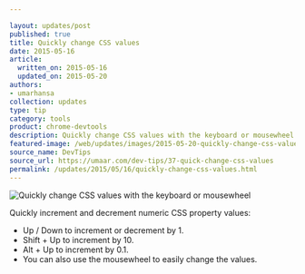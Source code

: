 ```yaml
---

layout: updates/post
published: true
title: Quickly change CSS values
date: 2015-05-16
article:
  written_on: 2015-05-16
  updated_on: 2015-05-20
authors:
- umarhansa
collection: updates
type: tip
category: tools
product: chrome-devtools
description: Quickly change CSS values with the keyboard or mousewheel
featured-image: /web/updates/images/2015-05-20-quickly-change-css-values-with-the-keyboard-or-mousewheel/quick-change-css-values.gif
source_name: DevTips
source_url: https://umaar.com/dev-tips/37-quick-change-css-values
permalink: /updates/2015/05/16/quickly-change-css-values.html
---
```

<img src="/web/updates/images/2015-05-20-quickly-change-css-values-with-the-keyboard-or-mousewheel/quick-change-css-values.gif" alt="Quickly change CSS values with the keyboard or mousewheel">

Quickly increment and decrement numeric CSS property values:

<ul>
<li>Up / Down to increment or decrement by 1.</li>
<li>Shift + Up to increment by 10.</li>
<li>Alt + Up to increment by 0.1.</li>
<li>You can also use the mousewheel to easily change the values.</li>
</ul>